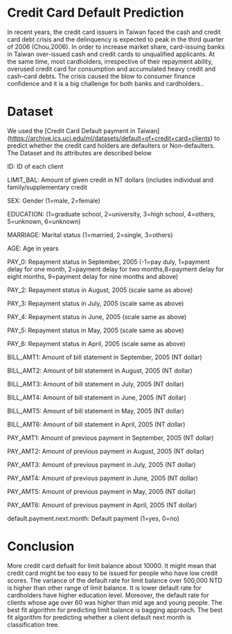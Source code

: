# Credit Card Default Prediction

In recent years, the credit card issuers in Taiwan faced the cash and credit card debt crisis and the delinquency is expected to peak in the third quarter of 2006 (Chou,2006). In order to increase market share, card-issuing banks in Taiwan over-issued cash and credit cards to unqualified applicants. At the same time, most cardholders, irrespective of their repayment ability, overused credit card for consumption and accumulated heavy credit and cash–card debts. The crisis caused the blow to consumer finance confidence and it is a big challenge for both banks and cardholders..


# Dataset

We used the [Credit Card Default payment in Taiwan] (https://archive.ics.uci.edu/ml/datasets/default+of+credit+card+clients) to predict whether the credit card holders are defaulters or Non-defaulters. The Dataset and its attributes are described below

ID: ID of each client

LIMIT_BAL: Amount of given credit in NT dollars (includes individual and family/supplementary credit

SEX: Gender (1=male, 2=female)

EDUCATION: (1=graduate school, 2=university, 3=high school, 4=others, 5=unknown, 6=unknown)

MARRIAGE: Marital status (1=married, 2=single, 3=others)

AGE: Age in years

PAY_0: Repayment status in September, 2005 (-1=pay duly, 1=payment delay for one month, 2=payment delay for two months,8=payment delay for eight months, 9=payment delay for nine months and above)

PAY_2: Repayment status in August, 2005 (scale same as above)

PAY_3: Repayment status in July, 2005 (scale same as above)

PAY_4: Repayment status in June, 2005 (scale same as above)

PAY_5: Repayment status in May, 2005 (scale same as above)

PAY_6: Repayment status in April, 2005 (scale same as above)

BILL_AMT1: Amount of bill statement in September, 2005 (NT dollar)

BILL_AMT2: Amount of bill statement in August, 2005 (NT dollar)

BILL_AMT3: Amount of bill statement in July, 2005 (NT dollar)

BILL_AMT4: Amount of bill statement in June, 2005 (NT dollar)

BILL_AMT5: Amount of bill statement in May, 2005 (NT dollar)

BILL_AMT6: Amount of bill statement in April, 2005 (NT dollar)

PAY_AMT1: Amount of previous payment in September, 2005 (NT dollar)

PAY_AMT2: Amount of previous payment in August, 2005 (NT dollar)

PAY_AMT3: Amount of previous payment in July, 2005 (NT dollar)

PAY_AMT4: Amount of previous payment in June, 2005 (NT dollar)

PAY_AMT5: Amount of previous payment in May, 2005 (NT dollar)

PAY_AMT6: Amount of previous payment in April, 2005 (NT dollar)

default.payment.next.month: Default payment (1=yes, 0=no)

# Conclusion

More credit card defualt for limit balance about 10000. It might mean that credit card might be too easy to be issued for people who have low credit scores. The variance of the default rate for limit balance over 500,000 NTD is higher than other range of limit balance. It is lower default rate for cardholders have higher education level. Moreover, the default rate for clients whose age over 60 was higher than mid age and young people. The best fit algorithm for predicting limit balance is bagging approach. The best fit algorithm for predicting whether a client default next month is classification tree.
